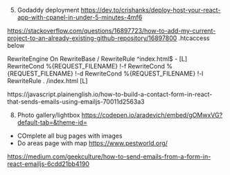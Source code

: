 
5. Godaddy deployment
https://dev.to/crishanks/deploy-host-your-react-app-with-cpanel-in-under-5-minutes-4mf6

https://stackoverflow.com/questions/16897723/how-to-add-my-current-project-to-an-already-existing-github-repository/16897800
.htcaccess below

<IfModule mod_rewrite.c>

  RewriteEngine On
  RewriteBase /
  RewriteRule ^index\.html$ - [L]
  RewriteCond %{REQUEST_FILENAME} !-f
  RewriteCond %{REQUEST_FILENAME} !-d
  RewriteCond %{REQUEST_FILENAME} !-l
  RewriteRule . /index.html [L]

</IfModule>
  https://javascript.plainenglish.io/how-to-build-a-contact-form-in-react-that-sends-emails-using-emailjs-70011d2563a3

8. Photo gallery/lightbox https://codepen.io/aradevich/embed/gOMwxVG?default-tab=&theme-id=
- COmplete all bug pages with images
- Do areas page with map
https://www.pestworld.org/

https://medium.com/geekculture/how-to-send-emails-from-a-form-in-react-emailjs-6cdd21bb4190